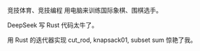 竞技体育、竞技编程
用电脑来训练国际象棋、围棋选手。

DeepSeek 写 Rust 代码太牛了。

用 Rust 的迭代器实现 cut_rod, knapsack01, subset sum 惊艳了我。
